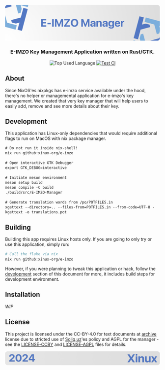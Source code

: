 <p align="center">
    <img src=".github/assets/header.png" alt="Xinux'es {E-IMZO Manager}">
</p>

<p align="center">
    <h3 align="center">E-IMZO Key Management Application written on Rust/GTK.</h3>
</p>

<p align="center">
    <img align="center" src="https://img.shields.io/github/languages/top/xinux-org/e-imzo?style=flat&logo=nixos&logoColor=ffffff&labelColor=242424&color=242424" alt="Top Used Language">
    <a href="https://github.com/xinux-org/e-imzo/actions/workflows/test.yml"><img align="center" src="https://img.shields.io/github/actions/workflow/status/uzinfocom-org/instances/test.yml?style=flat&logo=github&logoColor=ffffff&labelColor=242424&color=242424" alt="Test CI"></a>
</p>

## About

Since NixOS'es nixpkgs has e-imzo service available under the hood, there's no helper or managemental application for e-imzo's key management. We created that very key manager that will help users to easily add, remove and see more details about their key.

## Development

This application has Linux-only dependencies that would require additional flags to run on MacOS with nix package manager.

```
# Do not run it inside nix-shell!
nix run github:xinux-org/e-imzo

# Open interactive GTK Debugger
export GTK_DEBUG=interactive

# Initiate meson environment
meson setup build
meson compile -C build
./build/src/E-IMZO-Manager

# Generate translation words from /po/POTFILES.in
xgettext --directory=.. --files-from=POTFILES.in --from-code=UTF-8 -kgettext -o translations.pot
```

## Building

Building this app requires Linux hosts only. If you are going to only try or use this application, simply run:

```bash
# Call the flake via nix
nix run github:xinux-org/e-imzo
```

However, if you were planning to tweak this application or hack, follow the [development](#development) section of this document for more, it includes build steps for development environment.

## Installation

_WIP_

## License

This project is licensed under the CC-BY-4.0 for text documents at [archive](.github/archive) license due to stricted use of [Soliq.uz](https://soliq.uz)'es policy and AGPL for the manager - see the [LICENSE-CCBY](LICENSE-CCBY) and [LICENSE-AGPL](LICENSE-AGPL) files for details.

<p align="center">
    <img src="./.github/assets/footer.png" alt="Xinux'es {E-IMZO Manager}">
</p>
